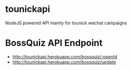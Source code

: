# tounickapi
NodeJS powered API mainly for tounick wechat campaigns

# BossQuiz API Endpoint
+ http://tounickapi.herokuapp.com/bossquiz/:openId
+ http://tounickapi.herokuapp.com/bossquiz/update
